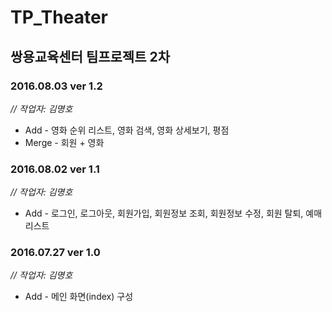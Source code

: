 # TP_Theater
## 쌍용교육센터 팀프로젝트 2차

### 2016.08.03 ver 1.2
_// 작업자: 김명호_
* Add - 영화 순위 리스트, 영화 검색, 영화 상세보기, 평점
* Merge - 회원 + 영화

### 2016.08.02 ver 1.1
_// 작업자: 김명호_
* Add - 로그인, 로그아웃, 회원가입, 회원정보 조회, 회원정보 수정, 회원 탈퇴, 예매 리스트

### 2016.07.27 ver 1.0
_// 작업자: 김명호_
* Add - 메인 화면(index) 구성